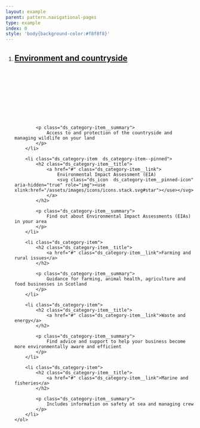 ```yaml
---
layout: example
parent: pattern.navigational-pages
type: example
index: 0
style: 'body{background-color:#f8f8f8}'
---
```

<nav aria-label="Category navigation">
    <ol class="ds_category-list">
        <li class="ds_category-item  ds_category-item--pinned">
            <h2 class="ds_category-item__title">
                <a href="#" class="ds_category-item__link">
                    Environment and countryside
                    <svg class="ds_icon  ds_category-item__pinned-icon" aria-hidden="true" role="img"><use xlink:href="/assets/images/icons/icons.stack.svg#star"></use></svg>
                </a>
            </h2>

            <p class="ds_category-item__summary">
                Access to and protection of the countryside and managing wildlife on your land
            </p>
        </li>

        <li class="ds_category-item  ds_category-item--pinned">
            <h2 class="ds_category-item__title">
                <a href="#" class="ds_category-item__link">
                    Environmental Impact Assessment (EIA)
                    <svg class="ds_icon  ds_category-item__pinned-icon" aria-hidden="true" role="img"><use xlink:href="/assets/images/icons/icons.stack.svg#star"></use></svg>
                </a>
            </h2>

            <p class="ds_category-item__summary">
                Find out about Environmental Impact Assessments (EIAs) in your area
            </p>
        </li>

        <li class="ds_category-item">
            <h2 class="ds_category-item__title">
                <a href="#" class="ds_category-item__link">Farming and rural issues</a>
            </h2>

            <p class="ds_category-item__summary">
                Guidance for farming, animal health, agriculture and food businesses in Scotland
            </p>
        </li>

        <li class="ds_category-item">    
            <h2 class="ds_category-item__title">
                <a href="#" class="ds_category-item__link">Waste and energy</a>
            </h2>

            <p class="ds_category-item__summary">
                Find advice and support to help your business become more environmentally aware and efficient
            </p>
        </li>

        <li class="ds_category-item">
            <h2 class="ds_category-item__title">
                <a href="#" class="ds_category-item__link">Marine and fisheries</a>
            </h2>

            <p class="ds_category-item__summary">
                Includes information on safety at sea and managing crew
            </p>
        </li>
    </ol>
</nav>
